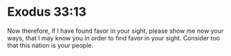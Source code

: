 # Exodus 33:13

Now therefore, if I have found favor in your sight, please show me now your ways, that I may know you in order to find favor in your sight. Consider too that this nation is your people.
